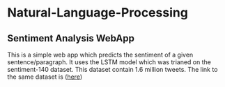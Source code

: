 # Natural-Language-Processing
## Sentiment Analysis WebApp

This is a simple web app which predicts the sentiment of a given sentence/paragraph. It uses the LSTM model which was trianed on the sentiment-140 dataset.
This dataset contain 1.6 million tweets. The link to the same dataset is ([here](https://github.com/user/repo/blob/branch/other_file.md))
